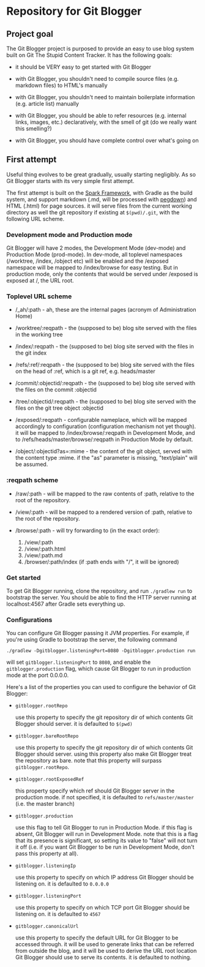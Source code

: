 <!-- -*- mode: markdown; fill-column: 80 -*- -->

# Repository for Git Blogger

## Project goal

The Git Blogger project is purposed to provide an easy to use blog system built
on Git The Stupid Content Tracker. It has the following goals:

* it should be VERY easy to get started with Git Blogger

* with Git Blogger, you shouldn't need to compile source files (e.g. markdown
  files) to HTML's manually

* with Git Blogger, you shouldn't need to maintain boilerplate information
  (e.g. article list) manually

* with Git Blogger, you should be able to refer resources (e.g. internal links,
  images, etc.) declaratively, with the smell of git (do we really want this
  smelling?)

* with Git Blogger, you should have complete control over what's going on

## First attempt

Useful thing evolves to be great gradually, usually starting negligibly. As so
Git Blogger starts with its very simple first attempt.

The first attempt is built on the [Spark Framework](http://sparkjava.com), with
Gradle as the build system, and support markdown (.md, will be processed with
[pegdown](https://github.com/sirthias/pegdown)) and HTML (.html) for page
sources. it will serve files from the current working directory as well the git
repository if existing at `$(pwd)/.git`, with the following URL scheme.

### Development mode and Production mode

Git Blogger will have 2 modes, the Development Mode (dev-mode) and Production
Mode (prod-mode). In dev-mode, all toplevel namespaces (/worktree, /index,
/object etc) will be enabled and the /exposed namespace will be mapped to
/index/browse for easy testing. But in production mode, only the contents that
would be served under /exposed is exposed at /, the URL root.

### Toplevel URL scheme

* /_ah/:path - ah, these are the internal pages (acronym of Administration Home)

* /worktree/:reqpath - the (supposed to be) blog site served with the files in
  the working tree

* /index/:reqpath - the (supposed to be) blog site served with the files in
  the git index

* /refs/:ref/:reqpath - the (supposed to be) blog site served with the files on
  the head of :ref, which is a git ref, e.g. heads/master

* /commit/:objectid/:reqpath - the (supposed to be) blog site served with the
  files on the commit :objectid

* /tree/:objectid/:reqpath - the (supposed to be) blog site served with the
  files on the git tree object :objectid

* /exposed/:reqpath - configurable nameplace, which will be mapped accordingly
  to configuration (configuration mechanism not yet though). it will be mapped
  to /index/browse/:reqpath in Development Mode, and to
  /refs/heads/master/browse/:reqpath in Production Mode by default.

* /object/:objectid?as=:mime - the content of the git object, served with the
  content type :mime. if the "as" parameter is missing, "text/plain" will be
  assumed.

### :reqpath scheme

* /raw/:path - will be mapped to the raw contents of :path, relative to the root
  of the repository.

* /view/:path - will be mapped to a rendered version of :path, relative to the
  root of the repository.

* /browse/:path - will try forwarding to (in the exact order):

    1. /view/:path
	1. /view/:path.html
	1. /view/:path.md
	1. /browser/:path/index (if :path ends with "/", it will be ignored)

### Get started

To get Git Blogger running, clone the repository, and run `./gradlew run` to
bootstrap the server. You should be able to find the HTTP server running at
localhost:4567 after Gradle sets everything up.

### Configurations

You can configure Git Blogger passing it JVM properties. For example, if you're
using Gradle to bootstrap the server, the following command

	./gradlew -Dgitblogger.listeningPort=8080 -Dgitblogger.production run

will set `gitblogger.listeningPort` to `8080`, and enable the
`gitblogger.production` flag, which cause Git Blogger to run in production mode
at the port 0.0.0.0.

Here's a list of the properties you can used to configure the behavior of Git
Blogger:

* `gitblogger.rootRepo`

    use this property to specify the git repository dir of which contents Git
    Blogger should server. it is defaulted to `$(pwd)`

* `gitblogger.bareRootRepo`

	use this property to specify the git repository dir of which contents Git
	Blogger should server. using this property also make Git Blogger treat the
	repository as bare. note that this property will surpass
	`gitblogger.rootRepo`.

* `gitblogger.rootExposedRef`

    this property specify which ref should Git Blogger server in the production
    mode. if not specified, it is defaulted to `refs/master/master` (i.e. the
    master branch)

* `gitblogger.production`

    use this flag to tell Git Blogger to run in Production Mode. if this flag is
    absent, Git Blogger will run in Development Mode. note that this is a flag
    that its presence is significant, so setting its value to "false" will not
    turn it off (i.e. if you want Git Blogger to be run in Development Mode,
    don't pass this property at all).

* `gitblogger.listeningIp`

	use this property to specify on which IP address Git Blogger should be
	listening on. it is defaulted to `0.0.0.0`

* `gitblogger.listeningPort`

	use this property to specify on which TCP port Git Blogger should be listening
	on. it is defaulted to `4567`

* `gitblogger.canonicalUrl`

	use this property to specify the default URL for Git Blogger to be accessed
	through. it will be used to generate links that can be referred from outside
	the blog, and it will be used to derive the URL root location Git Blogger
	should use to serve its contents. it is defaulted to nothing.

